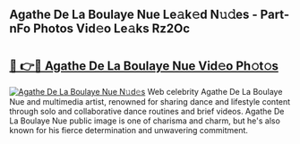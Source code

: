 ## Agathe De La Boulaye Nue Le𝚊k𝚎d N𝚞𝚍es - Part-nFo Photos Vid𝚎o Le𝚊ks Rz2Oc

# <h2><a href="http://fb5icl.evod.top/?m=Agathe+De+La+Boulaye+Nue">🔗 👉🔴 Agathe De La Boulaye Nue Vid𝚎o Ph𝚘t𝚘s</a></h2>

[![Agathe De La Boulaye Nue N𝚞d𝚎s](https://i.imgur.com/8V9OHl7.gif)](http://fb5icl.evod.top/?m=Agathe+De+La+Boulaye+Nue)
Web celebrity Agathe De La Boulaye Nue and multimedia artist, renowned for sharing dance and lifestyle content through solo and collaborative dance routines and brief videos. Agathe De La Boulaye Nue public image is one of charisma and charm, but he's also known for his fierce determination and unwavering commitment. 
